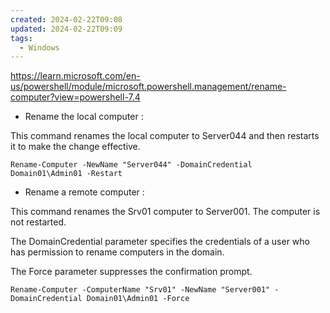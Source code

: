 ```yaml
---
created: 2024-02-22T09:08
updated: 2024-02-22T09:09
tags:
  - Windows
---
```

https://learn.microsoft.com/en-us/powershell/module/microsoft.powershell.management/rename-computer?view=powershell-7.4

- Rename the local computer :

This command renames the local computer to Server044 and then restarts it to make the change effective.

```
Rename-Computer -NewName "Server044" -DomainCredential Domain01\Admin01 -Restart
```

- Rename a remote computer :

This command renames the Srv01 computer to Server001. The computer is not restarted.

The DomainCredential parameter specifies the credentials of a user who has permission to rename computers in the domain.

The Force parameter suppresses the confirmation prompt.

```
Rename-Computer -ComputerName "Srv01" -NewName "Server001" -DomainCredential Domain01\Admin01 -Force
```